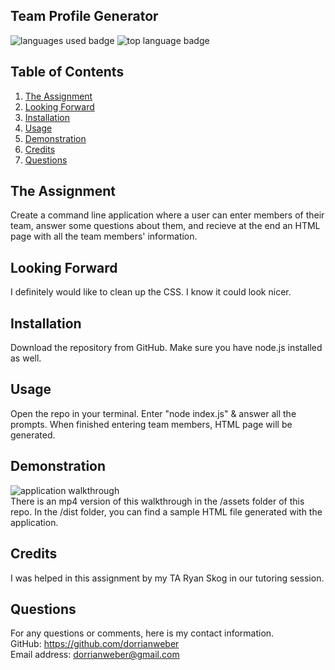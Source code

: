 ## Team Profile Generator

![languages used badge](https://img.shields.io/github/languages/count/dorrianweber/teamProfileGenerator)
![top language badge](https://img.shields.io/github/languages/top/dorrianweber/teamProfileGenerator?color=darkred)

## Table of Contents
1. [The Assignment](#the-assignment)
2. [Looking Forward](#looking-forward)
3. [Installation](#installation)
4. [Usage](#usage)
5. [Demonstration](#demonstration)
6. [Credits](#credits)
7. [Questions](#questions)

## The Assignment
Create a command line application where a user can enter members of their team, answer some questions about them, and recieve at the end an HTML page with all the team members' information.

## Looking Forward
I definitely would like to clean up the CSS. I know it could look nicer.

## Installation

Download the repository from GitHub. Make sure you have node.js installed as well.

## Usage

Open the repo in your terminal. Enter "node index.js" & answer all the prompts. When finished entering team members, HTML page will be generated.

## Demonstration

<img src="./assets/walkthrough.gif" alt="application walkthrough">
<br>
There is an mp4 version of this walkthrough in the /assets folder of this repo. In the /dist folder, you can find a sample HTML file generated with the application.

## Credits

I was helped in this assignment by my TA Ryan Skog in our tutoring session.

## Questions

For any questions or comments, here is my contact information.
<br>
GitHub: https://github.com/dorrianweber
<br>
Email address: dorrianweber@gmail.com
